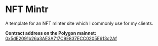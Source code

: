 # NFT Mintr

A template for an NFT minter site which I commonly use for my clients.

**Contract address on the Polygon mainnet:** [0x5dE2091b26a3AE3A717C9E837ECC0205E613c2Af](https://polygonscan.com/address/0x5dE2091b26a3AE3A717C9E837ECC0205E613c2Af)

